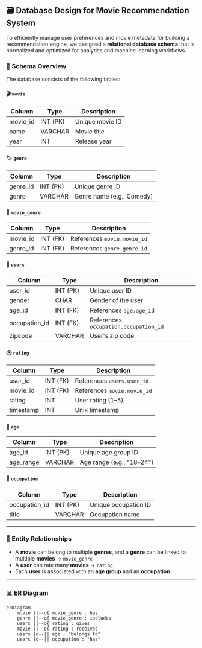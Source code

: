 ## 🗃️ Database Design for Movie Recommendation System

To efficiently manage user preferences and movie metadata for building a recommendation engine, we designed a **relational database schema** that is normalized and optimized for analytics and machine learning workflows.

### 🧩 Schema Overview

The database consists of the following tables:

#### 🎬 `movie`
| Column     | Type         | Description           |
|------------|--------------|-----------------------|
| movie_id   | INT (PK)     | Unique movie ID       |
| name       | VARCHAR      | Movie title           |
| year       | INT          | Release year          |

#### 🏷️ `genre`
| Column     | Type         | Description           |
|------------|--------------|-----------------------|
| genre_id   | INT (PK)     | Unique genre ID       |
| genre      | VARCHAR      | Genre name (e.g., Comedy) |

#### 🔗 `movie_genre`
| Column     | Type         | Description                     |
|------------|--------------|---------------------------------|
| movie_id   | INT (FK)     | References `movie.movie_id`     |
| genre_id   | INT (FK)     | References `genre.genre_id`     |

#### 👤 `users`
| Column         | Type         | Description                     |
|----------------|--------------|---------------------------------|
| user_id        | INT (PK)     | Unique user ID                  |
| gender         | CHAR         | Gender of the user              |
| age_id         | INT (FK)     | References `age.age_id`         |
| occupation_id  | INT (FK)     | References `occupation.occupation_id` |
| zipcode        | VARCHAR      | User's zip code                 |

#### 🕒 `rating`
| Column     | Type         | Description                     |
|------------|--------------|---------------------------------|
| user_id    | INT (FK)     | References `users.user_id`      |
| movie_id   | INT (FK)     | References `movie.movie_id`     |
| rating     | INT          | User rating (1–5)               |
| timestamp  | INT          | Unix timestamp                  |

#### 📅 `age`
| Column     | Type         | Description                     |
|------------|--------------|---------------------------------|
| age_id     | INT (PK)     | Unique age group ID             |
| age_range  | VARCHAR      | Age range (e.g., "18–24")       |

#### 💼 `occupation`
| Column         | Type         | Description              |
|----------------|--------------|--------------------------|
| occupation_id  | INT (PK)     | Unique occupation ID     |
| title          | VARCHAR      | Occupation name          |

---

### 🔗 Entity Relationships

- A **movie** can belong to multiple **genres**, and a **genre** can be linked to multiple **movies** → `movie_genre`
- A **user** can rate many **movies** → `rating`
- Each **user** is associated with an **age group** and an **occupation**

---

### 📊 ER Diagram

```mermaid
erDiagram
    movie ||--o{ movie_genre : has
    genre ||--o{ movie_genre : includes
    users ||--o{ rating : gives
    movie ||--o{ rating : receives
    users }o--|| age : "belongs to"
    users }o--|| occupation : "has"

